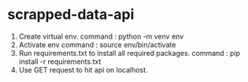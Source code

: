 # scrapped-data-api

1. Create virtual env.
    command : python -m venv env
2. Activate env 
    command : source env/bin/activate
3. Run requirements.txt to install all required packages.
    command : pip install -r requirements.txt
4. Use GET request to hit api on localhost.
